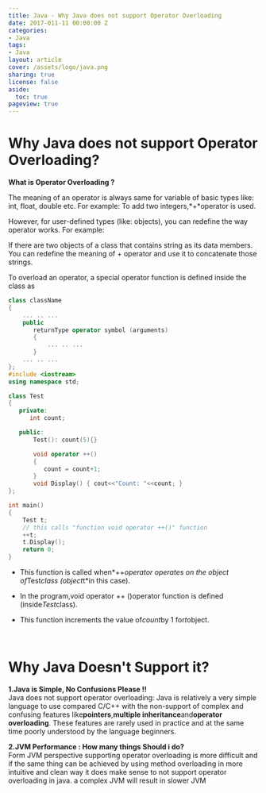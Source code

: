 ```yaml
---
title: Java - Why Java does not support Operator Overloading
date: 2017-011-11 00:00:00 Z
categories:
- Java
tags:
- Java
layout: article
cover: /assets/logo/java.png
sharing: true
license: false
aside:
  toc: true
pageview: true
---
```



# **Why Java does not support Operator Overloading?**

**What is Operator Overloading ?**

The meaning of an operator is always same for variable of basic types like: int,
float, double etc. For example: To add two integers,*+*operator is used.



However, for user-defined types (like: objects), you can redefine the way
operator works. For example:

If there are two objects of a class that contains string as its data members.
You can redefine the meaning of + operator and use it to concatenate those
strings.



To overload an operator, a special operator function is defined inside the class
as

```cpp
class className
{
    ... .. ...
    public
       returnType operator symbol (arguments)
       {
           ... .. ...
       } 
    ... .. ...
};
#include <iostream>
using namespace std;

class Test
{
   private:
      int count;

   public:
       Test(): count(5){}

       void operator ++() 
       { 
          count = count+1; 
       }
       void Display() { cout<<"Count: "<<count; }
};

int main()
{
    Test t;
    // this calls "function void operator ++()" function
    ++t;    
    t.Display();
    return 0;
}
```

-   This function is called when*++*operator operates on the object
    of*Test*class (object*t*in this case).

-   In the program,void operator ++ ()operator function is defined
    (inside*Test*class).

-   This function increments the value of*count*by 1 for*t*object.

<br>

# **Why Java Doesn't Support it?**



**1.Java is Simple, No Confusions Please !!**  
Java does not support operator overloading: Java is relatively a very simple
language to use compared C/C++ with the non-support of complex and confusing
features like**pointers**,**multiple inheritance**and**operator
overloading**. These features are rarely used in practice and at the same time
poorly understood by the language beginners.



**2.JVM Performance : How many things Should i do?**  
Form JVM perspective supporting operator overloading is more difficult and if
the same thing can be achieved by using method overloading in more intuitive and
clean way it does make sense to not support operator overloading in java. a
complex JVM will result in slower JVM


